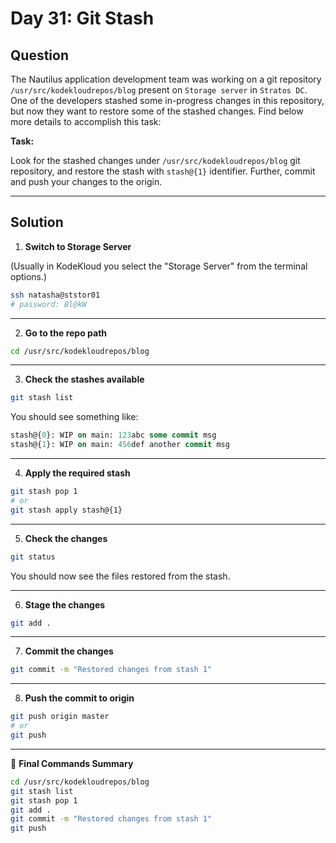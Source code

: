 # Day 31: Git Stash

## Question

The Nautilus application development team was working on a git repository `/usr/src/kodekloudrepos/blog` present on `Storage server` in `Stratos DC`. One of the developers stashed some in-progress changes in this repository, but now they want to restore some of the stashed changes. Find below more details to accomplish this task:

**Task:**

Look for the stashed changes under `/usr/src/kodekloudrepos/blog` git repository, and restore the stash with `stash@{1}` identifier. Further, commit and push your changes to the origin.

---

## Solution

1. **Switch to Storage Server**

(Usually in KodeKloud you select the "Storage Server" from the terminal options.)

```bash
ssh natasha@ststor01
# password: Bl@kW
```

---

2. **Go to the repo path**

```bash
cd /usr/src/kodekloudrepos/blog
```

---

3. **Check the stashes available**

```bash
git stash list
```
You should see something like:

```sql
stash@{0}: WIP on main: 123abc some commit msg
stash@{1}: WIP on main: 456def another commit msg
```
---

4. **Apply the required stash**

```bash
git stash pop 1
# or
git stash apply stash@{1}
```

---

5. **Check the changes**

```bash
git status
```
You should now see the files restored from the stash.

---

6. **Stage the changes**

```bash
git add .
```
---

7. **Commit the changes**

```bash
git commit -m "Restored changes from stash 1"
```
---

8. **Push the commit to origin**

```bash
git push origin master
# or
git push
```
---

🔑 **Final Commands Summary**

```bash
cd /usr/src/kodekloudrepos/blog
git stash list
git stash pop 1
git add .
git commit -m "Restored changes from stash 1"
git push
```